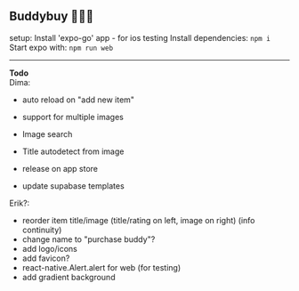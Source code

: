 Buddybuy 🤙🤙🤙
---

setup:
Install 'expo-go' app - for ios testing
Install dependencies: ```npm i```
Start expo with: ```npm run web```


---
**Todo**\
Dima:
- auto reload on "add new item"
- support for multiple images
- Image search
- Title autodetect from image

- release on app store
- update supabase templates

Erik?:
- reorder item title/image (title/rating on left, image on right) (info continuity)
- change name to "purchase buddy"?
- add logo/icons
- add favicon?
- react-native.Alert.alert for web (for testing)
- add gradient background
